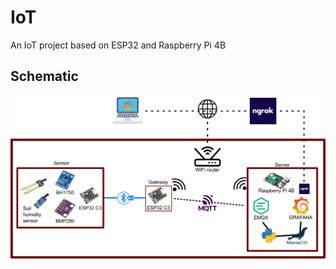 # IoT

An IoT project based on ESP32 and Raspberry Pi 4B

## Schematic
![Connections schematic](schematic.png)
